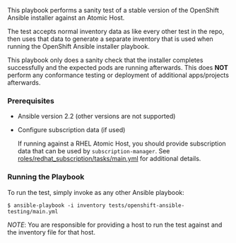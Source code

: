This playbook performs a sanity test of a stable version of the OpenShift Ansible installer
against an Atomic Host.

The test accepts normal inventory data as like every other test in the repo, then uses that
data to generate a separate inventory that is used when running the OpenShift Ansible
installer playbook.

This playbook only does a sanity check that the installer completes successfully and
the expected pods are running afterwards.  This does **NOT** perform any conformance
testing or deployment of additional apps/projects afterwards.

### Prerequisites
  - Ansible version 2.2 (other versions are not supported)

  - Configure subscription data (if used)

    If running against a RHEL Atomic Host, you should provide subscription
    data that can be used by `subscription-manager`.  See
    [roles/redhat_subscription/tasks/main.yml](roles/redhat_subscription/tasks/main.yml)
    for additional details.

### Running the Playbook

To run the test, simply invoke as any other Ansible playbook:

```
$ ansible-playbook -i inventory tests/openshift-ansible-testing/main.yml
```

*NOTE*: You are responsible for providing a host to run the test against and the
inventory file for that host.
